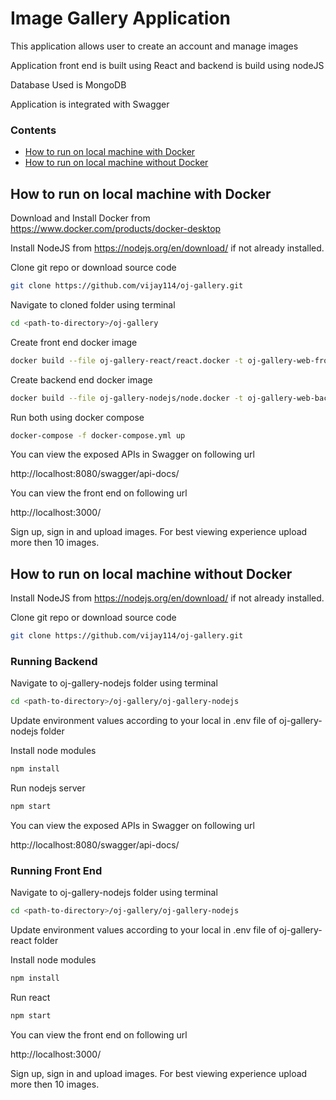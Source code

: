 # Image Gallery Application

This application allows user to create an account and manage images

Application front end is built using React and backend is build using nodeJS

Database Used is MongoDB

Application is integrated with Swagger

### Contents

- [How to run on local machine with Docker](#how-to-run-on-local-machine-with-docker)
- [How to run on local machine without Docker ](#how-to-run-on-local-machine-without-docker)

## How to run on local machine with Docker

Download and Install Docker from https://www.docker.com/products/docker-desktop

Install NodeJS from https://nodejs.org/en/download/ if not already installed.

Clone git repo or download source code

```bash
git clone https://github.com/vijay114/oj-gallery.git
```

Navigate to cloned folder using terminal

```bash
cd <path-to-directory>/oj-gallery
```

Create front end docker image

```bash
docker build --file oj-gallery-react/react.docker -t oj-gallery-web-frontend .
```

Create backend end docker image

```bash
docker build --file oj-gallery-nodejs/node.docker -t oj-gallery-web-backe
```

Run both using docker compose

```bash
docker-compose -f docker-compose.yml up
```

You can view the exposed APIs in Swagger on following url

 http://localhost:8080/swagger/api-docs/

You can view the front end on following url

 http://localhost:3000/

Sign up, sign in and upload images. For best viewing experience upload more then 10 images.

## How to run on local machine without Docker

Install NodeJS from https://nodejs.org/en/download/ if not already installed.

Clone git repo or download source code

```bash
git clone https://github.com/vijay114/oj-gallery.git
```

### Running Backend

Navigate to oj-gallery-nodejs folder using terminal

```bash
cd <path-to-directory>/oj-gallery/oj-gallery-nodejs
```

Update environment values according to your local in .env file of oj-gallery-nodejs folder

Install node modules

```bash
npm install
```

Run nodejs server

```bash
npm start
```

You can view the exposed APIs in Swagger on following url

 http://localhost:8080/swagger/api-docs/

### Running Front End 

Navigate to oj-gallery-nodejs folder using terminal

```bash
cd <path-to-directory>/oj-gallery/oj-gallery-nodejs
```

Update environment values according to your local in .env file of oj-gallery-react folder

Install node modules

```bash
npm install
```

Run react

```bash
npm start
```

You can view the front end on following url

 http://localhost:3000/

Sign up, sign in and upload images. For best viewing experience upload more then 10 images.
